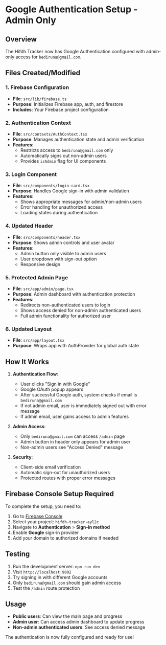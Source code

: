 # Google Authentication Setup - Admin Only

## Overview
The Hifdh Tracker now has Google Authentication configured with admin-only access for `bediruna@gmail.com`.

## Files Created/Modified

### 1. Firebase Configuration
- **File**: `src/lib/firebase.ts`
- **Purpose**: Initializes Firebase app, auth, and firestore
- **Includes**: Your Firebase project configuration

### 2. Authentication Context
- **File**: `src/contexts/AuthContext.tsx`
- **Purpose**: Manages authentication state and admin verification
- **Features**:
  - Restricts access to `bediruna@gmail.com` only
  - Automatically signs out non-admin users
  - Provides `isAdmin` flag for UI components

### 3. Login Component
- **File**: `src/components/login-card.tsx`
- **Purpose**: Handles Google sign-in with admin validation
- **Features**:
  - Shows appropriate messages for admin/non-admin users
  - Error handling for unauthorized access
  - Loading states during authentication

### 4. Updated Header
- **File**: `src/components/header.tsx`
- **Purpose**: Shows admin controls and user avatar
- **Features**:
  - Admin button only visible to admin users
  - User dropdown with sign-out option
  - Responsive design

### 5. Protected Admin Page
- **File**: `src/app/admin/page.tsx`
- **Purpose**: Admin dashboard with authentication protection
- **Features**:
  - Redirects non-authenticated users to login
  - Shows access denied for non-admin authenticated users
  - Full admin functionality for authorized user

### 6. Updated Layout
- **File**: `src/app/layout.tsx`
- **Purpose**: Wraps app with AuthProvider for global auth state

## How It Works

1. **Authentication Flow**:
   - User clicks "Sign in with Google"
   - Google OAuth popup appears
   - After successful Google auth, system checks if email is `bediruna@gmail.com`
   - If not admin email, user is immediately signed out with error message
   - If admin email, user gains access to admin features

2. **Admin Access**:
   - Only `bediruna@gmail.com` can access `/admin` page
   - Admin button in header only appears for admin user
   - Non-admin users see "Access Denied" message

3. **Security**:
   - Client-side email verification
   - Automatic sign-out for unauthorized users
   - Protected routes with proper error messages

## Firebase Console Setup Required

To complete the setup, you need to:

1. Go to [Firebase Console](https://console.firebase.google.com/)
2. Select your project: `hifdh-tracker-ayl2c`
3. Navigate to **Authentication** > **Sign-in method**
4. Enable **Google** sign-in provider
5. Add your domain to authorized domains if needed

## Testing

1. Run the development server: `npm run dev`
2. Visit `http://localhost:9002`
3. Try signing in with different Google accounts
4. Only `bediruna@gmail.com` should gain admin access
5. Test the `/admin` route protection

## Usage

- **Public users**: Can view the main page and progress
- **Admin user**: Can access admin dashboard to update progress
- **Non-admin authenticated users**: See access denied message

The authentication is now fully configured and ready for use!
